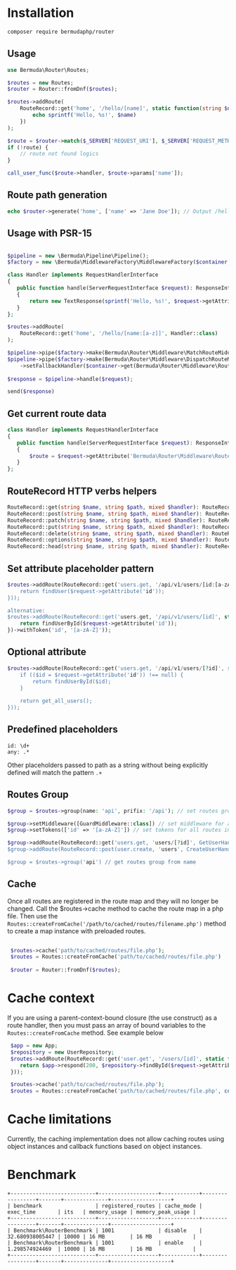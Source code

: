  # Installation
 ```bash
 composer require bermudaphp/router
 ````
 ## Usage

 ```php
 use Bermuda\Router\Routes;

 $routes = new Routes;
 $router = Router::fromDnf($routes);

 $routes->addRoute(
     RouteRecord::get('home', '/hello/[name]', static function(string $name): void {
         echo sprintf('Hello, %s!', $name)
     })
 ); 
 
 $route = $router->match($_SERVER['REQUEST_URI'], $_SERVER['REQUEST_METHOD']);
 if (!route) {
     // route not found logics
 }
 
 call_user_func($route->handler, $route->params['name']);
 ```
 ## Route path generation
 ```php
 echo $router->generate('home', ['name' => 'Jane Doe']); // Output /hello/Jane%20Doe
 ```
 ## Usage with PSR-15
 
 ```php
 
 $pipeline = new \Bermuda\Pipeline\Pipeline();
 $factory = new \Bermuda\MiddlewareFactory\MiddlewareFactory($container, $responseFactory);
 
 class Handler implements RequestHandlerInterface
 {
    public function handle(ServerRequestInterface $request): ResponseInterface
    {
        return new TextResponse(sprintf('Hello, %s!', $request->getAttribute('name')))
    }
 };
 
 $routes->addRoute(
     RouteRecord::get('home', '/hello/[name:[a-z]]', Handler::class)
 ); 
 
 $pipeline->pipe($factory->make(Bermuda\Router\Middleware\MatchRouteMiddleware::class));
 $pipeline->pipe($factory->make(Bermuda\Router\Middleware\DispatchRouteMiddleware::class)
     ->setFallbackHandler($container->get(Bermuda\Router\Middleware\RouteNotFoundHandler::class)));
  
 $response = $pipeline->handle($request);

 send($response)
 ```
 ## Get current route data
 
 ```php
 class Handler implements RequestHandlerInterface
 {
    public function handle(ServerRequestInterface $request): ResponseInterface
    {
        $route = $request->getAttribute('Bermuda\Router\Middleware\RouteMiddleware')->route; // MatchedRoute instance
    }
 }; 
 ```
 ## RouteRecord HTTP verbs helpers
 
 ```php
 RouteRecord::get(string $name, string $path, mixed $handler): RouteRecord ;
 RouteRecord::post(string $name, string $path, mixed $handler): RouteRecord ;
 RouteRecord::patch(string $name, string $path, mixed $handler): RouteRecord ;
 RouteRecord::put(string $name, string $path, mixed $handler): RouteRecord ;
 RouteRecord::delete(string $name, string $path, mixed $handler): RouteRecord ;
 RouteRecord::options(string $name, string $path, mixed $handler): RouteRecord ;
 RouteRecord::head(string $name, string $path, mixed $handler): RouteRecord ;
 ```
 
 ## Set attribute placeholder pattern
 
 ```php
 $routes->addRoute(RouteRecord::get('users.get, '/api/v1/users/[id:[a-zA-Z]]', static function(ServerRequestInterface $request): ResponseInterface {
     return findUser($request->getAttribute('id'));
 }));

 alternative:
 $routes->addRoute(RouteRecord::get('users.get, '/api/v1/users/[id]', static function(ServerRequestInterface $request): ResponseInterface {
     return findUserById($request->getAttribute('id'));
 })->withToken('id', '[a-zA-Z]'));
 ```
 ## Optional attribute
 
 ```php
 $routes->addRoute(RouteRecord::get('users.get, '/api/v1/users/[?id]', static function(ServerRequestInterface $request): ResponseInterface {
     if (($id = $request->getAttribute('id')) !== null) {
         return findUserById($id);
     }
     
     return get_all_users();
 }));
 ```
 
 ## Predefined placeholders
 
 ````
 id: \d+
 any: .*
 ````
 
 Other placeholders passed to path as a string without being explicitly defined will match the pattern `.+`
  
 ## Routes Group
 
 ```php
 $group = $routes->group(name: 'api', prifix: '/api'); // set routes group

 $group->setMiddleware([GuardMiddleware::class]) // set middleware for all routes in group
 $group->setTokens(['id' => '[a-zA-Z]']) // set tokens for all routes in group

 $group->addRoute(RouteRecord::get('users.get, 'users/[?id]', GetUserHandler::class));
 $group->addRoute(RouteRecord::post(user.create, 'users', CreateUserHandler::class));

 $group = $routes->group('api') // get routes group from name
 
 ```

## Cache
 
Once all routes are registered in the route map and they will no longer be changed. Call the $routes->cache method to cache the route map in a php file. Then use the `Routes::createFromCache('/path/to/cached/routes/filename.php')` method to create a map instance with preloaded routes.

```php
 
 $routes->cache('path/to/cached/routes/file.php');
 $routes = Routes::createFromCache('path/to/cached/routes/file.php')
 
 $router = Router::fromDnf($routes);
 ```
# Cache context
If you are using a parent-context-bound closure (the use construct) as a route handler, then you must pass an array of bound variables to the `Routes::createFromCache` method. See example below
```php
 $app = new App;
 $repository = new UserRepository;
 $routes->addRoute(RouteRecord::get('user.get', '/users/[id]', static function(ServerRequest $request) use ($app, $repository): ResponseInterface {
    return $app->respond(200, $repository->findById($request->getAttribute('id')));
 }));

 $routes->cache('path/to/cached/routes/file.php');
 $routes = Routes::createFromCache('path/to/cached/routes/file.php', compact('app', 'repository'));
 ```
 
 # Cache limitations
 Currently, the caching implementation does not allow caching routes using object instances and callback functions based on object instances.

 # Benchmark
 ```
+---------------------------+-------------------+------------+-----------------+-------+--------------+-------------------+
| benchmark                 | registered_routes | cache_mode | exec_time       | its   | memory_usage | memory_peak_usage |
+---------------------------+-------------------+------------+-----------------+-------+--------------+-------------------+
| Benchmark\RouterBenchmark | 1001              | disable    | 32.680938005447 | 10000 | 16 MB        | 16 MB             |
| Benchmark\RouterBenchmark | 1001              | enable     | 1.298574924469  | 10000 | 16 MB        | 16 MB             |
+---------------------------+-------------------+------------+-----------------+-------+--------------+-------------------+
 ````

